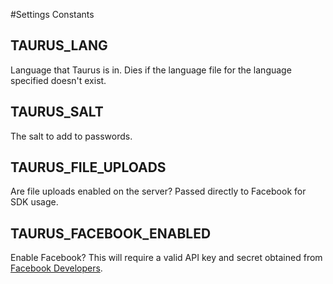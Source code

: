 #Settings Constants

## TAURUS_LANG

Language that Taurus is in. Dies if the language file for the language specified doesn't exist.

## TAURUS_SALT

The salt to add to passwords.

## TAURUS_FILE_UPLOADS

Are file uploads enabled on the server? Passed directly to Facebook for SDK usage.

## TAURUS_FACEBOOK_ENABLED

Enable Facebook? This will require a valid API key and secret obtained from [Facebook Developers](http://facebook.com/developers).